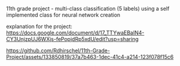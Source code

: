 11th grade project - multi-class classification (5 labels) using a self implemented class for neural network creation

explanation for the project: https://docs.google.com/document/d/17_TTYwaEBaIN4-CY3UnjzpUJ6WXjs-fePopjdRp5xdU/edit?usp=sharing



https://github.com/Rdhirschel/11th-Grade-Project/assets/133850819/37a7b463-1dec-41c4-a214-123f078f15c6

